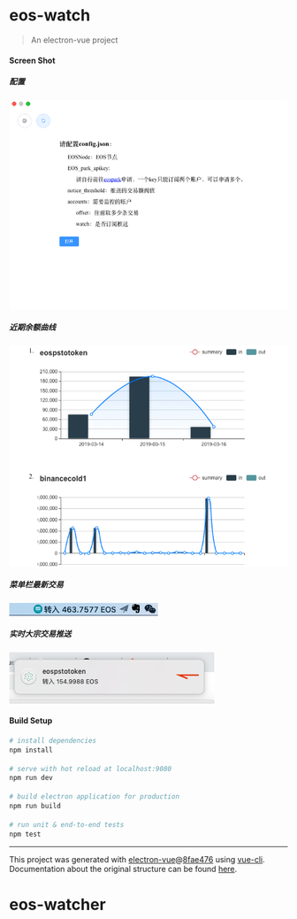 # eos-watch

> An electron-vue project

#### Screen Shot

##### 配置
![image](https://github.com/WillCoco/eos-watcher/blob/master/src/images/ss00.jpg?raw=true)

##### 近期余额曲线
![image](https://github.com/WillCoco/eos-watcher/blob/master/src/images/ss01.jpg?raw=true)

##### 菜单栏最新交易
![image](https://github.com/WillCoco/eos-watcher/blob/master/src/images/ss02.jpg?raw=true)

##### 实时大宗交易推送
![image](https://github.com/WillCoco/eos-watcher/blob/master/src/images/ss03.jpg?raw=true)


#### Build Setup

``` bash
# install dependencies
npm install

# serve with hot reload at localhost:9080
npm run dev

# build electron application for production
npm run build

# run unit & end-to-end tests
npm test


```

---

This project was generated with [electron-vue](https://github.com/SimulatedGREG/electron-vue)@[8fae476](https://github.com/SimulatedGREG/electron-vue/tree/8fae4763e9d225d3691b627e83b9e09b56f6c935) using [vue-cli](https://github.com/vuejs/vue-cli). Documentation about the original structure can be found [here](https://simulatedgreg.gitbooks.io/electron-vue/content/index.html).
# eos-watcher
